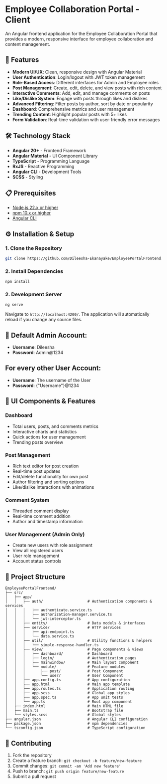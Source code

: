# Employee Collaboration Portal - Client

An Angular frontend application for the Employee Collaboration Portal that provides a modern, responsive interface for employee collaboration and content management.

## 🚀 Features

- **Modern UI/UX**: Clean, responsive design with Angular Material
- **User Authentication**: Login/logout with JWT token management
- **Role-Based Access**: Different interfaces for Admin and Employee roles
- **Post Management**: Create, edit, delete, and view posts with rich content
- **Interactive Comments**: Add, edit, and manage comments on posts
- **Like/Dislike System**: Engage with posts through likes and dislikes
- **Advanced Filtering**: Filter posts by author, sort by date or popularity
- **Dashboard**: Comprehensive metrics and user management
- **Trending Content**: Highlight popular posts with 5+ likes
- **Form Validation**: Real-time validation with user-friendly error messages

## 🛠️ Technology Stack

- **Angular 20+** - Frontend Framework
- **Angular Material** - UI Component Library
- **TypeScript** - Programming Language
- **RxJS** - Reactive Programming
- **Angular CLI** - Development Tools
- **SCSS** - Styling

## 📋 Prerequisites

- [Node.js 22.x or higher](https://nodejs.org/)
- [npm 10.x or higher](https://www.npmjs.com/)
- [Angular CLI](https://angular.io/cli)

## ⚙️ Installation & Setup

### 1. Clone the Repository

```bash
git clone https://github.com/Dileesha-Ekanayake/EmployeePortalFrontend.git
```

### 2. Install Dependencies

```bash
npm install
```

### 2. Development Server

```bash
ng serve
```

Navigate to `http://localhost:4200/`. The application will automatically reload if you change any source files.

## 🔐 Default Admin Account:

- **Username**: Dileesha
- **Password**: Admin@1234

## For every other User Account:

- **Username**: The username of the User
- **Password**: {"Username"}@1234

## 🎨 UI Components & Features

### Dashboard

- Total users, posts, and comments metrics
- Interactive charts and statistics
- Quick actions for user management
- Trending posts overview

### Post Management

- Rich text editor for post creation
- Real-time post updates
- Edit/delete functionality for own post
- Author filtering and sorting options
- Like/dislike interactions with animations

### Comment System

- Threaded comment display
- Real-time comment addition
- Author and timestamp information

### User Management (Admin Only)

- Create new users with role assignment
- View all registered users
- User role management
- Account status controls

## 📁 Project Structure

```
EmployeePortalFrontend/
├── src/
│   ├── app/
│   │   ├── auth/                    # Authentication components & services
│   │   │   ├── authenticate.service.ts
│   │   │   ├── authorization-manager.service.ts
│   │   │   └── jwt-interceptor.ts
│   │   ├── entity/                  # Data models & interfaces
│   │   ├── service/                 # HTTP services
│   │   │   ├── api-endpoint.ts
│   │   │   └── data.service.ts
│   │   ├── util/                    # Utility functions & helpers
│   │   │   └── simple-response-handler.ts
│   │   ├── view/                    # Page components & views
│   │   │   ├── dashboard/           # Dashboard
│   │   │   ├── login/               # Authentication pages
│   │   │   ├── mainwindow/          # Main layout component
│   │   │   └── module/              # Feature modules
│   │   │       ├── post/            # Post Component
│   │   │       └── user/            # User Component
│   │   ├── app.config.ts            # App configuration
│   │   ├── app.html                 # Main app template
│   │   ├── app.routes.ts            # Application routing
│   │   ├── app.scss                 # Global app styles
│   │   ├── app.spec.ts              # App unit tests
│   │   └── app.ts                   # Root app component
│   ├── index.html                   # Main HTML file
│   ├── main.ts                      # Bootstrap file
│   └── styles.scss                  # Global styles
├── angular.json                     # Angular CLI configuration
├── package.json                     # npm dependencies
└── tsconfig.json                    # TypeScript configuration
```

## 🤝 Contributing

1. Fork the repository
2. Create a feature branch: `git checkout -b feature/new-feature`
3. Commit changes: `git commit -am 'Add new feature'`
4. Push to branch: `git push origin feature/new-feature`
5. Submit a pull request
